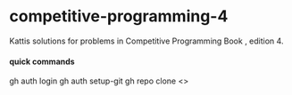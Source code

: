 # competitive-programming-4
Kattis solutions for problems in Competitive Programming Book , edition 4.

#### quick commands
gh auth login
gh auth setup-git
gh repo clone <>


